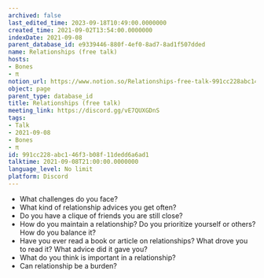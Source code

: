 ```yaml
---
archived: false
last_edited_time: 2023-09-18T10:49:00.0000000
created_time: 2021-09-02T13:54:00.0000000
indexDate: 2021-09-08
parent_database_id: e9339446-880f-4ef0-8ad7-8ad1f507dded
name: Relationships (free talk)
hosts:
- Bones
- π
notion_url: https://www.notion.so/Relationships-free-talk-991cc228abc146f3b08f11dedd6a6ad1
object: page
parent_type: database_id
title: Relationships (free talk)
meeting_link: https://discord.gg/vE7QUXGDnS
tags:
- Talk
- 2021-09-08
- Bones
- π
id: 991cc228-abc1-46f3-b08f-11dedd6a6ad1
talktime: 2021-09-08T21:00:00.0000000
language_level: No limit
platform: Discord
---
```



   - What challenges do you face?
   - What kind of relationship advices you get often?
   - Do you have a clique of friends you are still close?
   - How do you maintain a relationship? Do you prioritize yourself or others? How do you balance it?
   - Have you ever read a book or article on relationships? What drove you to read it? What advice did it gave you?
   - What do you think is important in a relationship?
   - Can relationship be a burden?










